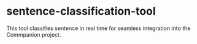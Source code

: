 # sentence-classification-tool
This tool classifies sentence in real time for seamless integration into the Commpanion project.
